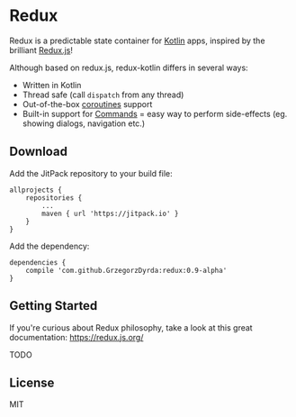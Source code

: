 # Redux

Redux is a predictable state container for [Kotlin](https://kotlinlang.org/) apps, inspired by the brilliant [Redux.js](https://redux.js.org/)!

Although based on redux.js, redux-kotlin differs in several ways:
- Written in Kotlin
- Thread safe (call `dispatch` from any thread)
- Out-of-the-box [coroutines](https://kotlinlang.org/docs/reference/coroutines.html) support
- Built-in support for [Commands](https://www.elm-tutorial.org/en/03-subs-cmds/02-commands.html) =
easy way to perform side-effects (eg. showing dialogs, navigation etc.)

## Download

Add the JitPack repository to your build file:

```
allprojects {
    repositories {
        ...
        maven { url 'https://jitpack.io' }
    }
}
```

Add the dependency:

```
dependencies {
    compile 'com.github.GrzegorzDyrda:redux:0.9-alpha'
}
```

## Getting Started

If you're curious about Redux philosophy, take a look at this great documentation: https://redux.js.org/

TODO

## License

MIT

